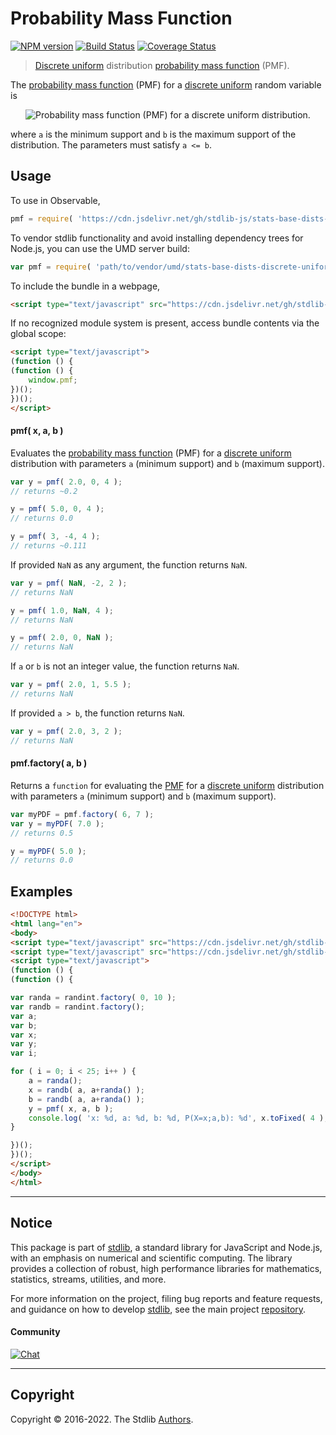 <!--

@license Apache-2.0

Copyright (c) 2018 The Stdlib Authors.

Licensed under the Apache License, Version 2.0 (the "License");
you may not use this file except in compliance with the License.
You may obtain a copy of the License at

   http://www.apache.org/licenses/LICENSE-2.0

Unless required by applicable law or agreed to in writing, software
distributed under the License is distributed on an "AS IS" BASIS,
WITHOUT WARRANTIES OR CONDITIONS OF ANY KIND, either express or implied.
See the License for the specific language governing permissions and
limitations under the License.

-->

# Probability Mass Function

[![NPM version][npm-image]][npm-url] [![Build Status][test-image]][test-url] [![Coverage Status][coverage-image]][coverage-url] <!-- [![dependencies][dependencies-image]][dependencies-url] -->

> [Discrete uniform][discrete-uniform-distribution] distribution [probability mass function][pmf] (PMF).

<section class="intro">

The [probability mass function][pmf] (PMF) for a [discrete uniform][discrete-uniform-distribution] random variable is

<!-- <equation class="equation" label="eq:discrete_uniform_pmf" align="center" raw="P(X=x;a,b)=\begin{cases} \frac{1}{b - a + 1} & \text{for } x \in \{ a, \ldots, b \} \\ 0 & \text{otherwise} \end{cases}" alt="Probability mass function (PMF) for a discrete uniform distribution."> -->

<div class="equation" align="center" data-raw-text="P(X=x;a,b)=\begin{cases} \frac{1}{b - a + 1} &amp; \text{for } x \in \{ a, \ldots, b \} \\ 0 &amp; \text{otherwise} \end{cases}" data-equation="eq:discrete_uniform_pmf">
    <img src="https://cdn.jsdelivr.net/gh/stdlib-js/stdlib@591cf9d5c3a0cd3c1ceec961e5c49d73a68374cb/lib/node_modules/@stdlib/stats/base/dists/discrete-uniform/pmf/docs/img/equation_discrete_uniform_pmf.svg" alt="Probability mass function (PMF) for a discrete uniform distribution.">
    <br>
</div>

<!-- </equation> -->

where `a` is the minimum support and `b` is the maximum support of the distribution. The parameters must satisfy `a <= b`.

</section>

<!-- /.intro -->



<section class="usage">

## Usage

To use in Observable,

```javascript
pmf = require( 'https://cdn.jsdelivr.net/gh/stdlib-js/stats-base-dists-discrete-uniform-pmf@umd/browser.js' )
```

To vendor stdlib functionality and avoid installing dependency trees for Node.js, you can use the UMD server build:

```javascript
var pmf = require( 'path/to/vendor/umd/stats-base-dists-discrete-uniform-pmf/index.js' )
```

To include the bundle in a webpage,

```html
<script type="text/javascript" src="https://cdn.jsdelivr.net/gh/stdlib-js/stats-base-dists-discrete-uniform-pmf@umd/browser.js"></script>
```

If no recognized module system is present, access bundle contents via the global scope:

```html
<script type="text/javascript">
(function () {
(function () {
    window.pmf;
})();
})();
</script>
```

#### pmf( x, a, b )

Evaluates the [probability mass function][pmf] (PMF) for a [discrete uniform][discrete-uniform-distribution] distribution with parameters `a` (minimum support) and `b` (maximum support).

```javascript
var y = pmf( 2.0, 0, 4 );
// returns ~0.2

y = pmf( 5.0, 0, 4 );
// returns 0.0

y = pmf( 3, -4, 4 );
// returns ~0.111
```

If provided `NaN` as any argument, the function returns `NaN`.

```javascript
var y = pmf( NaN, -2, 2 );
// returns NaN

y = pmf( 1.0, NaN, 4 );
// returns NaN

y = pmf( 2.0, 0, NaN );
// returns NaN
```

If `a` or `b` is not an integer value, the function returns `NaN`.

```javascript
var y = pmf( 2.0, 1, 5.5 );
// returns NaN
```

If provided `a > b`, the function returns `NaN`.

```javascript
var y = pmf( 2.0, 3, 2 );
// returns NaN
```

#### pmf.factory( a, b )

Returns a `function` for evaluating the [PMF][pmf] for a [discrete uniform][discrete-uniform-distribution] distribution with parameters `a` (minimum support) and `b` (maximum support).

```javascript
var myPDF = pmf.factory( 6, 7 );
var y = myPDF( 7.0 );
// returns 0.5

y = myPDF( 5.0 );
// returns 0.0
```

</section>

<!-- /.usage -->

<section class="examples">

## Examples

<!-- eslint no-undef: "error" -->

```html
<!DOCTYPE html>
<html lang="en">
<body>
<script type="text/javascript" src="https://cdn.jsdelivr.net/gh/stdlib-js/random-base-discrete-uniform@umd/browser.js"></script>
<script type="text/javascript" src="https://cdn.jsdelivr.net/gh/stdlib-js/stats-base-dists-discrete-uniform-pmf@umd/browser.js"></script>
<script type="text/javascript">
(function () {
(function () {

var randa = randint.factory( 0, 10 );
var randb = randint.factory();
var a;
var b;
var x;
var y;
var i;

for ( i = 0; i < 25; i++ ) {
    a = randa();
    x = randb( a, a+randa() );
    b = randb( a, a+randa() );
    y = pmf( x, a, b );
    console.log( 'x: %d, a: %d, b: %d, P(X=x;a,b): %d', x.toFixed( 4 ), a.toFixed( 4 ), b.toFixed( 4 ), y.toFixed( 4 ) );
}

})();
})();
</script>
</body>
</html>
```

</section>

<!-- /.examples -->

<!-- Section for related `stdlib` packages. Do not manually edit this section, as it is automatically populated. -->

<section class="related">

</section>

<!-- /.related -->

<!-- Section for all links. Make sure to keep an empty line after the `section` element and another before the `/section` close. -->


<section class="main-repo" >

* * *

## Notice

This package is part of [stdlib][stdlib], a standard library for JavaScript and Node.js, with an emphasis on numerical and scientific computing. The library provides a collection of robust, high performance libraries for mathematics, statistics, streams, utilities, and more.

For more information on the project, filing bug reports and feature requests, and guidance on how to develop [stdlib][stdlib], see the main project [repository][stdlib].

#### Community

[![Chat][chat-image]][chat-url]

---

## Copyright

Copyright &copy; 2016-2022. The Stdlib [Authors][stdlib-authors].

</section>

<!-- /.stdlib -->

<!-- Section for all links. Make sure to keep an empty line after the `section` element and another before the `/section` close. -->

<section class="links">

[npm-image]: http://img.shields.io/npm/v/@stdlib/stats-base-dists-discrete-uniform-pmf.svg
[npm-url]: https://npmjs.org/package/@stdlib/stats-base-dists-discrete-uniform-pmf

[test-image]: https://github.com/stdlib-js/stats-base-dists-discrete-uniform-pmf/actions/workflows/test.yml/badge.svg?branch=v0.0.8
[test-url]: https://github.com/stdlib-js/stats-base-dists-discrete-uniform-pmf/actions/workflows/test.yml?query=branch:v0.0.8

[coverage-image]: https://img.shields.io/codecov/c/github/stdlib-js/stats-base-dists-discrete-uniform-pmf/main.svg
[coverage-url]: https://codecov.io/github/stdlib-js/stats-base-dists-discrete-uniform-pmf?branch=main

<!--

[dependencies-image]: https://img.shields.io/david/stdlib-js/stats-base-dists-discrete-uniform-pmf.svg
[dependencies-url]: https://david-dm.org/stdlib-js/stats-base-dists-discrete-uniform-pmf/main

-->

[chat-image]: https://img.shields.io/gitter/room/stdlib-js/stdlib.svg
[chat-url]: https://gitter.im/stdlib-js/stdlib/

[stdlib]: https://github.com/stdlib-js/stdlib

[stdlib-authors]: https://github.com/stdlib-js/stdlib/graphs/contributors

[umd]: https://github.com/umdjs/umd
[es-module]: https://developer.mozilla.org/en-US/docs/Web/JavaScript/Guide/Modules

[deno-url]: https://github.com/stdlib-js/stats-base-dists-discrete-uniform-pmf/tree/deno
[umd-url]: https://github.com/stdlib-js/stats-base-dists-discrete-uniform-pmf/tree/umd
[esm-url]: https://github.com/stdlib-js/stats-base-dists-discrete-uniform-pmf/tree/esm
[branches-url]: https://github.com/stdlib-js/stats-base-dists-discrete-uniform-pmf/blob/main/branches.md

[pmf]: https://en.wikipedia.org/wiki/Probability_mass_function

[discrete-uniform-distribution]: https://en.wikipedia.org/wiki/Discrete_uniform_distribution

</section>

<!-- /.links -->
